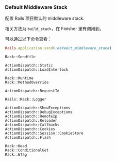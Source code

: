 
### Default Middleware Stack

配置 Rails 项目默认的 middleware stack.

相关方法为 `build_stack`，在 Finisher 里有调用到。

可以通过以下命令查看：

```ruby
Rails.application.send(:default_middleware_stack)
```

```
Rack::Sendfile

ActionDispatch::Static
ActionDispatch::LoadInterlock

Rack::Runtime
Rack::MethodOverride

ActionDispatch::RequestId

Rails::Rack::Logger

ActionDispatch::ShowExceptions
ActionDispatch::DebugExceptions
ActionDispatch::RemoteIp
ActionDispatch::Reloader
ActionDispatch::Callbacks
ActionDispatch::Cookies
ActionDispatch::Session::CookieStore
ActionDispatch::Flash

Rack::Head
Rack::ConditionalGet
Rack::ETag
```
